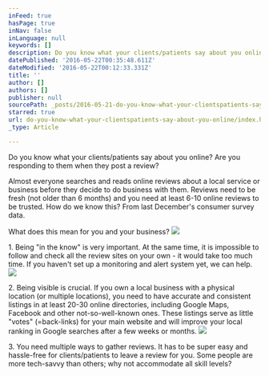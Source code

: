 ```yaml
---
inFeed: true
hasPage: true
inNav: false
inLanguage: null
keywords: []
description: Do you know what your clients/patients say about you online? Are you responding to them when they post a review?
datePublished: '2016-05-22T00:35:48.611Z'
dateModified: '2016-05-22T00:12:33.331Z'
title: ''
author: []
authors: []
publisher: null
sourcePath: _posts/2016-05-21-do-you-know-what-your-clientspatients-say-about-you-online.md
starred: true
url: do-you-know-what-your-clientspatients-say-about-you-online/index.html
_type: Article

---
```

Do you know what your clients/patients say about you online? Are you responding to them when they post a review?

Almost everyone searches and reads online reviews about a local service or business before they decide to do business with them. Reviews need to be fresh (not older than 6 months) and you need at least 6-10 online reviews to be trusted. How do we know this? From last December's consumer survey data.

What does this mean for you and your business? ![](https://the-grid-user-content.s3-us-west-2.amazonaws.com/b92481ff-bbd5-4e29-983c-5f779c2d6eb3.jpg)

1\. Being "in the know" is very important. At the same time, it is impossible to follow and check all the review sites on your own - it would take too much time. If you haven't set up a monitoring and alert system yet, we can help.
![](https://the-grid-user-content.s3-us-west-2.amazonaws.com/708f149a-85a8-418e-a2ed-fb0b1cc0bb9b.jpg)

2\. Being visible is crucial. If you own a local business with a physical location (or multiple locations), you need to have accurate and consistent listings in at least 20-30 online directories, including Google Maps, Facebook and other not-so-well-known ones. These listings serve as little "votes" (=back-links) for your main website and will improve your local ranking in Google searches after a few weeks or months.
![](https://the-grid-user-content.s3-us-west-2.amazonaws.com/35c351f4-728c-4894-b7f7-ad92d6749fb3.jpg)

3\. You need multiple ways to gather reviews. It has to be super easy and hassle-free for clients/patients to leave a review for you. Some people are more tech-savvy than others; why not accommodate all skill levels?